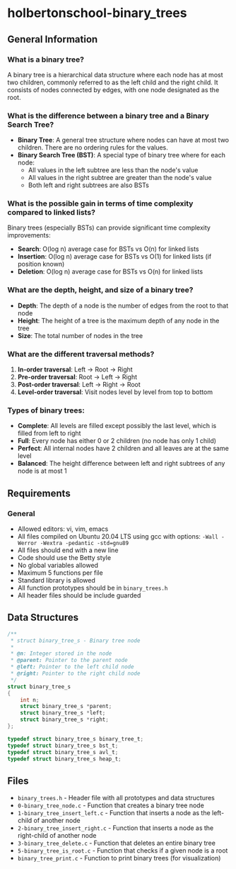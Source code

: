 # holbertonschool-binary_trees

## General Information

### What is a binary tree?
A binary tree is a hierarchical data structure where each node has at most two children, commonly referred to as the left child and the right child. It consists of nodes connected by edges, with one node designated as the root.

### What is the difference between a binary tree and a Binary Search Tree?
- **Binary Tree**: A general tree structure where nodes can have at most two children. There are no ordering rules for the values.
- **Binary Search Tree (BST)**: A special type of binary tree where for each node:
  - All values in the left subtree are less than the node's value
  - All values in the right subtree are greater than the node's value
  - Both left and right subtrees are also BSTs

### What is the possible gain in terms of time complexity compared to linked lists?
Binary trees (especially BSTs) can provide significant time complexity improvements:
- **Search**: O(log n) average case for BSTs vs O(n) for linked lists
- **Insertion**: O(log n) average case for BSTs vs O(1) for linked lists (if position known)
- **Deletion**: O(log n) average case for BSTs vs O(n) for linked lists

### What are the depth, height, and size of a binary tree?
- **Depth**: The depth of a node is the number of edges from the root to that node
- **Height**: The height of a tree is the maximum depth of any node in the tree
- **Size**: The total number of nodes in the tree

### What are the different traversal methods?
1. **In-order traversal**: Left → Root → Right
2. **Pre-order traversal**: Root → Left → Right
3. **Post-order traversal**: Left → Right → Root
4. **Level-order traversal**: Visit nodes level by level from top to bottom

### Types of binary trees:
- **Complete**: All levels are filled except possibly the last level, which is filled from left to right
- **Full**: Every node has either 0 or 2 children (no node has only 1 child)
- **Perfect**: All internal nodes have 2 children and all leaves are at the same level
- **Balanced**: The height difference between left and right subtrees of any node is at most 1

## Requirements

### General
- Allowed editors: vi, vim, emacs
- All files compiled on Ubuntu 20.04 LTS using gcc with options: `-Wall -Werror -Wextra -pedantic -std=gnu89`
- All files should end with a new line
- Code should use the Betty style
- No global variables allowed
- Maximum 5 functions per file
- Standard library is allowed
- All function prototypes should be in `binary_trees.h`
- All header files should be include guarded

## Data Structures

```c
/**
 * struct binary_tree_s - Binary tree node
 *
 * @n: Integer stored in the node
 * @parent: Pointer to the parent node
 * @left: Pointer to the left child node
 * @right: Pointer to the right child node
 */
struct binary_tree_s
{
    int n;
    struct binary_tree_s *parent;
    struct binary_tree_s *left;
    struct binary_tree_s *right;
};

typedef struct binary_tree_s binary_tree_t;
typedef struct binary_tree_s bst_t;
typedef struct binary_tree_s avl_t;
typedef struct binary_tree_s heap_t;
```

## Files

- `binary_trees.h` - Header file with all prototypes and data structures
- `0-binary_tree_node.c` - Function that creates a binary tree node
- `1-binary_tree_insert_left.c` - Function that inserts a node as the left-child of another node
- `2-binary_tree_insert_right.c` - Function that inserts a node as the right-child of another node
- `3-binary_tree_delete.c` - Function that deletes an entire binary tree
- `5-binary_tree_is_root.c` - Function that checks if a given node is a root
- `binary_tree_print.c` - Function to print binary trees (for visualization)